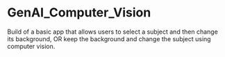 # GenAI_Computer_Vision
Build of a basic app that allows users to select a subject and then change its background, OR keep the background and change the subject using computer vision.
